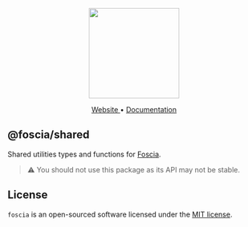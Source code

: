 <p align="center">
  <a href="https://foscia.dev">
    <img width="180" src="https://foscia.dev/img/icon.svg" alt="">
  </a>
</p>

<p align="center">
<a href="https://foscia.dev">
  Website
</a>
•
<a href="https://foscia.dev/docs/getting-started">
  Documentation
</a>
</p>

## @foscia/shared

Shared utilities types and functions for [Foscia](https://foscia.dev).

> :warning: You should not use this package as its API may not be stable.

## License

`foscia` is an open-sourced software licensed under the
[MIT license](LICENSE).
